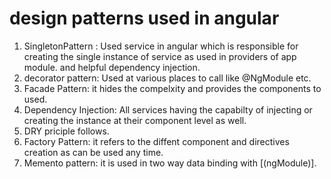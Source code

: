 # design patterns used in angular

1. SingletonPattern : Used service in angular which is responsible for creating the single instance of service as used in providers of app module. and helpful dependency
                      injection.
2. decorator pattern: Used at various places to call like @NgModule etc.
3. Facade Pattern: it hides the compelxity and provides the components to used.
4. Dependency Injection: All services having the capabilty of injecting or creating the instance at their component level as well.
5. DRY priciple follows.
6. Factory Pattern: it refers to the diffent component  and directives creation as can be used any time.
7. Memento pattern: it is used in two way data binding with [(ngModule)].

